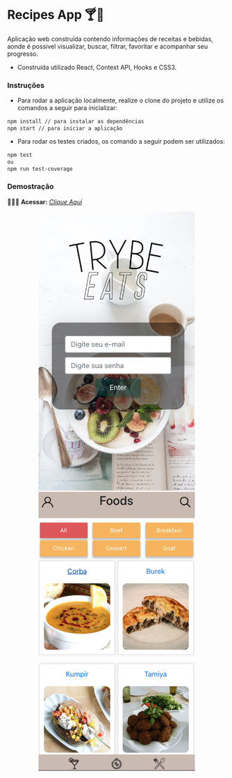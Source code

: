 # Recipes App 🍸🥙


Aplicação web construída contendo informações de receitas e bebidas, aonde é possível visualizar, buscar, filtrar, favoritar e acompanhar seu progresso.

* Construída utilizado React, Context API, Hooks e CSS3.

### Instruções

- Para rodar a aplicação localmente, realize o clone do projeto e utilize os comandos a seguir para inicializar:

```
npm install // para instalar as dependências
npm start // para iniciar a aplicação
```

- Para rodar os testes criados, os comando a seguir podem ser utilizados:

```
npm test
ou
npm run test-coverage
```

### Demostração

👨🏻‍💻 **Acessar:** _[Clique Aqui](https://recipes-app-pied.vercel.app)_

<div align="center" >
  <img src="https://github.com/guilherme-ac-fernandes/recipes-app/blob/main/recipes-app-1.png" alt="Recipe App Image"/>
  <img src="https://github.com/guilherme-ac-fernandes/recipes-app/blob/main/recipes-app-2.png" alt="Recipe App Image"/>
</div>
